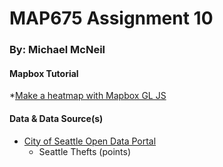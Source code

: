 # MAP675 Assignment 10
### By: Michael McNeil

#### Mapbox Tutorial
*[Make a heatmap with Mapbox GL JS](https://www.mapbox.com/help/make-a-heatmap-with-mapbox-gl-js/)

#### Data & Data Source(s)
* [City of Seattle Open Data Portal](https://data.seattle.gov/)
    * Seattle Thefts (points)